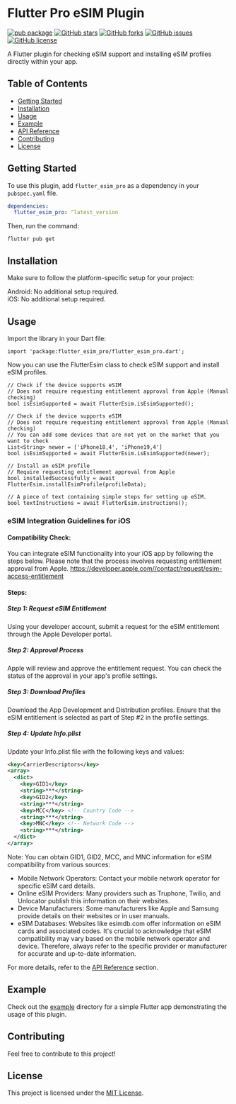 # Flutter Pro eSIM Plugin

[![pub package](https://img.shields.io/pub/v/flutter_esim_pro.svg)](https://pub.dev/packages/flutter_esim_pro)
[![GitHub stars](https://img.shields.io/github/stars/chothanijaydip/flutter_esim_pro.svg?style=social)](https://github.com/chothanijaydip/flutter_esim_pro/stargazers)
[![GitHub forks](https://img.shields.io/github/forks/chothanijaydip/flutter_esim_pro.svg?style=social)](https://github.com/chothanijaydip/flutter_esim_pro/network)
[![GitHub issues](https://img.shields.io/github/issues/chothanijaydip/flutter_esim_pro.svg)](https://github.com/chothanijaydip/flutter_esim_pro/issues)
[![GitHub license](https://img.shields.io/github/license/chothanijaydip/flutter_esim_pro.svg)](https://github.com/chothanijaydip/flutter_esim_pro/blob/master/LICENSE)

A Flutter plugin for checking eSIM support and installing eSIM profiles directly within your app.

## Table of Contents

- [Getting Started](#getting-started)
- [Installation](#installation)
- [Usage](#usage)
- [Example](#example)
- [API Reference](#api-reference)
- [Contributing](#contributing)
- [License](#license)

## Getting Started

To use this plugin, add `flutter_esim_pro` as a dependency in your `pubspec.yaml` file.

```yaml
dependencies:
  flutter_esim_pro: ^latest_version
```

Then, run the command:

```
flutter pub get
```

## Installation
Make sure to follow the platform-specific setup for your project:

Android: No additional setup required.</br>
iOS: No additional setup required.

## Usage
Import the library in your Dart file:
```
import 'package:flutter_esim_pro/flutter_esim_pro.dart';
```

Now you can use the FlutterEsim class to check eSIM support and install eSIM profiles.

```
// Check if the device supports eSIM
// Does not require requesting entitlement approval from Apple (Manual checking)
bool isEsimSupported = await FlutterEsim.isEsimSupported();

// Check if the device supports eSIM
// Does not require requesting entitlement approval from Apple (Manual checking)
// You can add some devices that are not yet on the market that you want to check
List<String> newer = ['iPhone18,4', 'iPhone19,4']
bool isEsimSupported = await FlutterEsim.isEsimSupported(newer);

// Install an eSIM profile
// Require requesting entitlement approval from Apple
bool installedSuccessfully = await FlutterEsim.installEsimProfile(profileData);

// A piece of text containing simple steps for setting up eSIM.
bool textInstructions = await FlutterEsim.instructions();

```

### eSIM Integration Guidelines for iOS

#### Compatibility Check:

You can integrate eSIM functionality into your iOS app by following the steps below. Please note that the process involves requesting entitlement approval from Apple.
https://developer.apple.com//contact/request/esim-access-entitlement

#### Steps:

##### Step 1: Request eSIM Entitlement

Using your developer account, submit a request for the eSIM entitlement through the Apple Developer portal.

##### Step 2: Approval Process

Apple will review and approve the entitlement request. You can check the status of the approval in your app's profile settings.

##### Step 3: Download Profiles

Download the App Development and Distribution profiles. Ensure that the eSIM entitlement is selected as part of Step #2 in the profile settings.

##### Step 4: Update Info.plist

Update your Info.plist file with the following keys and values:

```xml
<key>CarrierDescriptors</key>
<array>
  <dict>
    <key>GID1</key>
    <string>***</string>
    <key>GID2</key>
    <string>***</string>
    <key>MCC</key> <!-- Country Code -->
    <string>***</string>
    <key>MNC</key> <!-- Network Code -->
    <string>***</string>
  </dict>
</array>
```

Note: You can obtain GID1, GID2, MCC, and MNC information for eSIM compatibility from various sources:

* Mobile Network Operators: Contact your mobile network operator for specific eSIM card details.
* Online eSIM Providers: Many providers such as Truphone, Twilio, and Unlocator publish this information on their websites.
* Device Manufacturers: Some manufacturers like Apple and Samsung provide details on their websites or in user manuals.
* eSIM Databases: Websites like esimdb.com offer information on eSIM cards and associated codes.
It's crucial to acknowledge that eSIM compatibility may vary based on the mobile network operator and device. Therefore, always refer to the specific provider or manufacturer for accurate and up-to-date information.





For more details, refer to the <a href="https://pub.dev/documentation/flutter_esim_pro/latest">API Reference</a> section.

## Example
Check out the <a href="https://github.com/chothanijaydip/flutter_esim_pro/tree/main/example">example</a> directory for a simple Flutter app demonstrating the usage of this plugin.

## Contributing
Feel free to contribute to this project!

## License
This project is licensed under the <a href="https://github.com/chothanijaydip/flutter_esim_pro/blob/main/LICENSE">MIT License</a>.